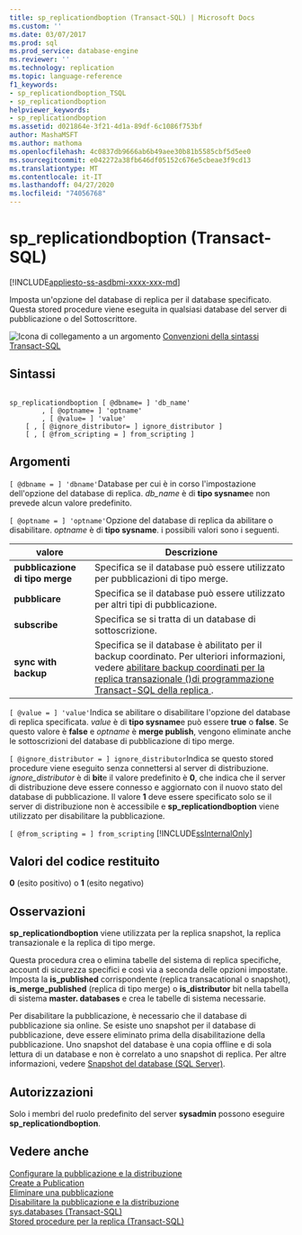 ```yaml
---
title: sp_replicationdboption (Transact-SQL) | Microsoft Docs
ms.custom: ''
ms.date: 03/07/2017
ms.prod: sql
ms.prod_service: database-engine
ms.reviewer: ''
ms.technology: replication
ms.topic: language-reference
f1_keywords:
- sp_replicationdboption_TSQL
- sp_replicationdboption
helpviewer_keywords:
- sp_replicationdboption
ms.assetid: d021864e-3f21-4d1a-89df-6c1086f753bf
author: MashaMSFT
ms.author: mathoma
ms.openlocfilehash: 4c0837db9666ab6b49aee30b81b5585cbf5d5ee0
ms.sourcegitcommit: e042272a38fb646df05152c676e5cbeae3f9cd13
ms.translationtype: MT
ms.contentlocale: it-IT
ms.lasthandoff: 04/27/2020
ms.locfileid: "74056768"
---
```

# <a name="sp_replicationdboption-transact-sql"></a>sp_replicationdboption (Transact-SQL)
[!INCLUDE[appliesto-ss-asdbmi-xxxx-xxx-md](../../includes/appliesto-ss-asdbmi-xxxx-xxx-md.md)]

  Imposta un'opzione del database di replica per il database specificato. Questa stored procedure viene eseguita in qualsiasi database del server di pubblicazione o del Sottoscrittore.  
  
 ![Icona di collegamento a un argomento](../../database-engine/configure-windows/media/topic-link.gif "Icona di collegamento a un argomento") [Convenzioni della sintassi Transact-SQL](../../t-sql/language-elements/transact-sql-syntax-conventions-transact-sql.md)  
  
## <a name="syntax"></a>Sintassi  
  
```  
  
sp_replicationdboption [ @dbname= ] 'db_name'   
        , [ @optname= ] 'optname'   
        , [ @value= ] 'value'   
    [ , [ @ignore_distributor= ] ignore_distributor ]  
    [ , [ @from_scripting = ] from_scripting ]  
```  
  
## <a name="arguments"></a>Argomenti  
`[ @dbname = ] 'dbname'`Database per cui è in corso l'impostazione dell'opzione del database di replica. *db_name* è di **tipo sysname**e non prevede alcun valore predefinito.  
  
`[ @optname = ] 'optname'`Opzione del database di replica da abilitare o disabilitare. *optname* è di **tipo sysname**. i possibili valori sono i seguenti.  
  
|valore|Descrizione|  
|-----------|-----------------|  
|**pubblicazione di tipo merge**|Specifica se il database può essere utilizzato per pubblicazioni di tipo merge.|  
|**pubblicare**|Specifica se il database può essere utilizzato per altri tipi di pubblicazione.|  
|**subscribe**|Specifica se si tratta di un database di sottoscrizione.|  
|**sync with backup**|Specifica se il database è abilitato per il backup coordinato. Per ulteriori informazioni, vedere [abilitare backup coordinati per la replica transazionale &#40;&#41;di programmazione Transact-SQL della replica ](../../relational-databases/replication/administration/enable-coordinated-backups-for-transactional-replication.md).|  
  
`[ @value = ] 'value'`Indica se abilitare o disabilitare l'opzione del database di replica specificata. *value* è di **tipo sysname**e può essere **true** o **false**. Se questo valore è **false** e *optname* è **merge publish**, vengono eliminate anche le sottoscrizioni del database di pubblicazione di tipo merge.  
  
`[ @ignore_distributor = ] ignore_distributor`Indica se questo stored procedure viene eseguito senza connettersi al server di distribuzione. *ignore_distributor* è di **bit**e il valore predefinito è **0**, che indica che il server di distribuzione deve essere connesso e aggiornato con il nuovo stato del database di pubblicazione. Il valore **1** deve essere specificato solo se il server di distribuzione non è accessibile e **sp_replicationdboption** viene utilizzato per disabilitare la pubblicazione.  
  
`[ @from_scripting = ] from_scripting` [!INCLUDE[ssInternalOnly](../../includes/ssinternalonly-md.md)]  
  
## <a name="return-code-values"></a>Valori del codice restituito  
 **0** (esito positivo) o **1** (esito negativo)  
  
## <a name="remarks"></a>Osservazioni  
 **sp_replicationdboption** viene utilizzata per la replica snapshot, la replica transazionale e la replica di tipo merge.  
  
 Questa procedura crea o elimina tabelle del sistema di replica specifiche, account di sicurezza specifici e così via a seconda delle opzioni impostate. Imposta la **is_published** corrispondente (replica transacational o snapshot), **is_merge_published** (replica di tipo merge) o **is_distributor** bit nella tabella di sistema **master. databases** e crea le tabelle di sistema necessarie.  
  
 Per disabilitare la pubblicazione, è necessario che il database di pubblicazione sia online. Se esiste uno snapshot per il database di pubblicazione, deve essere eliminato prima della disabilitazione della pubblicazione. Uno snapshot del database è una copia offline e di sola lettura di un database e non è correlato a uno snapshot di replica. Per altre informazioni, vedere [Snapshot del database &#40;SQL Server&#41;](../../relational-databases/databases/database-snapshots-sql-server.md).  
  
## <a name="permissions"></a>Autorizzazioni  
 Solo i membri del ruolo predefinito del server **sysadmin** possono eseguire **sp_replicationdboption**.  
  
## <a name="see-also"></a>Vedere anche  
 [Configurare la pubblicazione e la distribuzione](../../relational-databases/replication/configure-publishing-and-distribution.md)   
 [Create a Publication](../../relational-databases/replication/publish/create-a-publication.md)   
 [Eliminare una pubblicazione](../../relational-databases/replication/publish/delete-a-publication.md)   
 [Disabilitare la pubblicazione e la distribuzione](../../relational-databases/replication/disable-publishing-and-distribution.md)   
 [sys.databases &#40;Transact-SQL&#41;](../../relational-databases/system-catalog-views/sys-databases-transact-sql.md)   
 [Stored procedure per la replica &#40;Transact-SQL&#41;](../../relational-databases/system-stored-procedures/replication-stored-procedures-transact-sql.md)  
  
  
